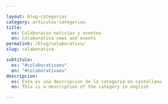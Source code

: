 ```yaml
---

layout: blog-categorias
category: articulos-categorias
title: 
  es: Colaboraiva noticias y eventos
  en: Colaborativa news and events
permalink: /blog/colaborativa/
slug: colaborativa

subtitulo:
  es: "#colaborativaeu"
  en: "#colaborativaeu"
descripcion: 
  es: Esta es una descripcion de la categoría en castellano
  en: This is a description of the category in english

---
```

